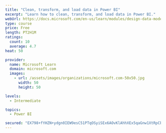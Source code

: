 ```yaml
---
title: "Clean, transform, and load data in Power BI"
excerpt: "Learn how to clean, transform, and load data in Power BI."
webUrl: https://docs.microsoft.com/en-us/learn/modules/design-data-model-power-bi/
type: course
price: Free
length: PT2H1M
ratings:
  count: 10
  average: 4.7
heat: 50

provider:
  name: Microsoft Learn
  domain: microsoft.com
  images:
    - url: /assets/images/organizations/microsoft.com-50x50.jpg
      width: 50
      height: 50

levels:
  - Intermediate

topics:
  - Power BI

secured: "EX798+fYHZN+ydgn0IEW9esC51PTqOSyiSEx6AOvKlAhhXEx5qaGnw1XtRpCbUsZ1QDcmfpiegQWCCDU0lI4tMFvv/hQ3r3Ve6+BE0hFST82Pn1fx7gJ6wYTJ/Ph6NnkZx3vzW0A4U4Qgm+mwbzp+x2j7J9/Gps6DWnKoq54AySpl8XYuXtE0dNW1rbPexrr2J2QYMz57Xv38mLA9AtXTAFFRjPWlyHB6o0vd6tGw47ijYfS4BuMWSRFBFfV1UNiYIoYmKaLgIHCMmpS5kF62kLj05kzyWs+cSMkCvaNCup387Z55QDoCuxs8WLVOacAM0V3IX2wqXebnkZEJYSQGORuNPCphuHcC+LK4EzK6xQ=;8+3tiQuwIDOykwJKkvT/9Q=="
---
```


